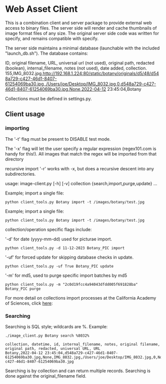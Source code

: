 Web Asset Client 
=========

This is a combination client and server package to provide external web access to 
binary files. The server side will render and cache thumbnails of image format files of any size.
The original server side code was written for specify, and remains compatible with specify.

The server side maintains a minimal database (launchable with the included "launch_db.sh"). 
The database contains: 

ID, original filename, URL, universal url (not used), original path, redacted (boolean), internal_filename,
notes (not used), date added, collection.
155,IMG_8032.jpg,http://192.168.1.224:80/static/botany/originals/d5/48/d548a729-c427-46d1-8407-61254069ba30.jpg,,/Users/joe/Desktop/IMG_8032.jpg,0,d548a729-c427-46d1-8407-61254069ba30.jpg,None,2022-04-12 23:45:04,Botany

Collections must be defined in settings.py. 

## Client usage

### importing
The '-t' flag must be present to DISABLE test mode.

The '-x' flag will let the user specify a regular expression (regex101.com is handy for this!). 
All images that match the regex will be imported from that directory

recursive import '-r' works with -x, but does a recursive descent into any subdirectories.

usage: image-client.py [-h] [-v] collection {search,import,purge,update} ...

Example; import a single file:
```
python client_tools.py Botany import -t /images/botany/test.jpg
```

Example; import a single file:
```
python client_tools.py Botany import -t /images/botany/test.jpg
```

collection/operation specific flags include:

'-d' for date (yyyy-mm-dd) used for picturae import.
```
python client_tools.py -d 11-12-2023 Botany_PIC import
```
'-uf' for forced update for skipping database checks in update.
```
python client_tools.py -uf True Botany_PIC update
```
'-m' for md5, used to purge specific import batches by md5

```
python client_tools.py -m "2c0d19fcc4a94043dfdd005f691828ba" Botany_PIC purge
```
For more detail on collections import processes at the California Academy of Sciences, click [here](https://docs.google.com/document/d/1uHnZve2TuOR1bplnHgYHbpFlT8Ph6Hwvxqb3wfCO_SM/edit?usp=sharing):


### Searching
Searching is SQL style; wildcards are %. Example:

```angular2html
./image_client.py Botany search %8032%
```
```
collection, datetime, id, internal_filename, notes, original filename, original path, redacted, universal URL, URL
Botany,2022-04-12 23:45:04,d548a729-c427-46d1-8407-61254069ba30.jpg,None,IMG_8032.jpg,/Users/joe/Desktop/IMG_8032.jpg,0,None,http://192.168.1.224:80/static/botany/originals/d5/48/d548a729-c427-46d1-8407-61254069ba30.jpg
```

Searching is by collection and can return multiple records. Searching is done against the
original_filename field.


